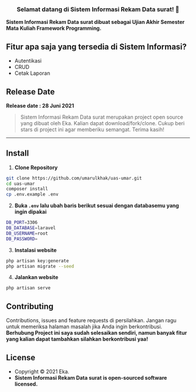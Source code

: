<h3 align="center">Selamat datang di Sistem Informasi Rekam Data surat! 👋</h3>

**Sistem Informasi Rekam Data surat dibuat sebagai Ujian Akhir Semester Mata Kuliah Framework Programming.**

## Fitur apa saja yang tersedia di Sistem Informasi?

-   Autentikasi
-   CRUD
-   Cetak Laporan

## Release Date

**Release date : 28 Juni 2021**

> Sistem Informasi Rekam Data surat merupakan project open source yang dibuat oleh Eka. Kalian dapat download/fork/clone. Cukup beri stars di project ini agar memberiku semangat. Terima kasih!

---

## Install

1. **Clone Repository**

```bash
git clone https://github.com/umarulkhak/uas-umar.git
cd uas-umar
composer install
cp .env.example .env
```

2. **Buka `.env` lalu ubah baris berikut sesuai dengan databasemu yang ingin dipakai**

```bash
DB_PORT=3306
DB_DATABASE=laravel
DB_USERNAME=root
DB_PASSWORD=
```

3. **Instalasi website**

```bash
php artisan key:generate
php artisan migrate --seed
```

4. **Jalankan website**

```bash
php artisan serve
```

## Contributing

Contributions, issues and feature requests di persilahkan.
Jangan ragu untuk memeriksa halaman masalah jika Anda ingin berkontribusi. **Berhubung Project ini saya sudah selesaikan sendiri, namun banyak fitur yang kalian dapat tambahkan silahkan berkontribusi yaa!**

## License

-   Copyright © 2021 Eka.
-   **Sistem Informasi Rekam Data surat is open-sourced software licensed.**

